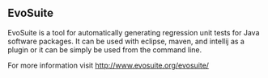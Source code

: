 ## EvoSuite

EvoSuite is a tool for automatically generating regression unit tests for Java software packages. It can be used with eclipse, maven, and intellij as a plugin or it can be simply be used from the command line.

For more information visit http://www.evosuite.org/evosuite/
